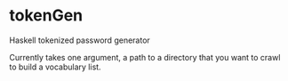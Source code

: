 # tokenGen
Haskell tokenized password generator

Currently takes one argument, a path to a directory that you want to crawl to build a vocabulary list.
